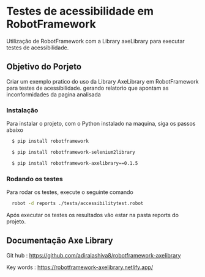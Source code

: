 
# Testes de acessibilidade em RobotFramework

Utilização de RobotFramework com a Library axeLibrary para executar testes de acessibilidade.

## Objetivo do Porjeto

Criar um exemplo pratico do uso da Library AxeLibrary em RobotFramework para testes de acessibilidade. gerando relatorio que apontam as inconformidades da pagina analisada


### Instalação

Para instalar o projeto, com o Python instalado na maquina, siga os passos abaixo

```bash
  $ pip install robotframework
```
```bash
  $ pip install robotframework-selenium2library
```
```bash
  $ pip install robotframework-axelibrary==0.1.5
``` 
### Rodando os testes

Para rodar os testes, execute o seguinte comando

```bash
  robot -d reports ./tests/accessibilitytest.robot
```

Após executar os testes os resultados vão estar na pasta reports do projeto.

## Documentação Axe Library

Git hub : https://github.com/adiralashiva8/robotframework-axelibrary

Key words : https://robotframework-axelibrary.netlify.app/
